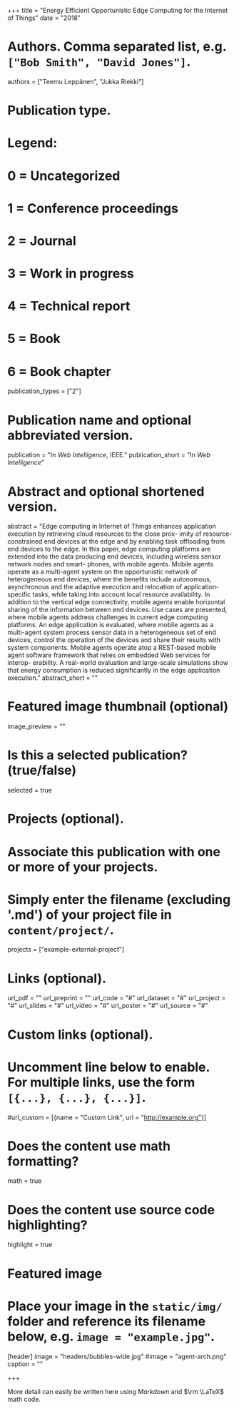+++
title = "Energy Efficient Opportunistic Edge Computing for the Internet of Things"
date = "2018"

# Authors. Comma separated list, e.g. `["Bob Smith", "David Jones"]`.
authors = ["Teemu Leppänen", "Jukka Riekki"]

# Publication type.
# Legend:
# 0 = Uncategorized
# 1 = Conference proceedings
# 2 = Journal
# 3 = Work in progress
# 4 = Technical report
# 5 = Book
# 6 = Book chapter
publication_types = ["2"]

# Publication name and optional abbreviated version.
publication = "In *Web Intelligence*, IEEE."
publication_short = "In *Web Intelligence*"

# Abstract and optional shortened version.
abstract = "Edge computing in Internet of Things enhances application execution by retrieving cloud resources to the close prox- imity of resource-constrained end devices at the edge and by enabling task offloading from end devices to the edge. In this paper, edge computing platforms are extended into the data producing end devices, including wireless sensor network nodes and smart- phones, with mobile agents. Mobile agents operate as a multi-agent system on the opportunistic network of heterogeneous end devices, where the benefits include autonomous, asynchronous and the adaptive execution and relocation of application-specific tasks, while taking into account local resource availability. In addition to the vertical edge connectivity, mobile agents enable horizontal sharing of the information between end devices. Use cases are presented, where mobile agents address challenges in current edge computing platforms. An edge application is evaluated, where mobile agents as a multi-agent system process sensor data in a heterogeneous set of end devices, control the operation of the devices and share their results with system components. Mobile agents operate atop a REST-based mobile agent software framework that relies on embedded Web services for interop- erability. A real-world evaluation and large-scale simulations show that energy consumption is reduced significantly in the edge application execution."
abstract_short = ""

# Featured image thumbnail (optional)
image_preview = ""

# Is this a selected publication? (true/false)
selected = true

# Projects (optional).
#   Associate this publication with one or more of your projects.
#   Simply enter the filename (excluding '.md') of your project file in `content/project/`.
projects = ["example-external-project"]

# Links (optional).
url_pdf = ""
url_preprint = ""
url_code = "#"
url_dataset = "#"
url_project = "#"
url_slides = "#"
url_video = "#"
url_poster = "#"
url_source = "#"

# Custom links (optional).
#   Uncomment line below to enable. For multiple links, use the form `[{...}, {...}, {...}]`.
#url_custom = [{name = "Custom Link", url = "http://example.org"}]

# Does the content use math formatting?
math = true

# Does the content use source code highlighting?
highlight = true

# Featured image
# Place your image in the `static/img/` folder and reference its filename below, e.g. `image = "example.jpg"`.
[header]
image = "headers/bubbles-wide.jpg"
#image = "agent-arch.png"
caption = ""

+++

More detail can easily be written here using *Markdown* and $\rm \LaTeX$ math code.
